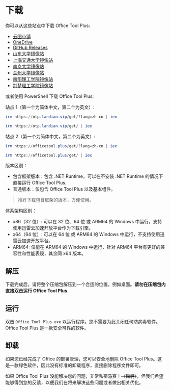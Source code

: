 # 下载

你可以从这些站点中下载 Office Tool Plus:

- [云图小镇](https://www.officetool.plus/redirect/download.php?site=yuntu)
- [OneDrive](https://www.officetool.plus/redirect/download.php?site=onedrive)
- [GitHub Releases](https://www.officetool.plus/redirect/download.php?site=github)
- [山东大学镜像站](https://www.officetool.plus/redirect/download.php?site=sdumirror)
- [上海交通大学镜像站](https://www.officetool.plus/redirect/download.php?site=sjtumirror)
- [南京大学镜像站](https://www.officetool.plus/redirect/download.php?site=nju)
- [兰州大学镜像站](https://www.officetool.plus/redirect/download.php?site=lzu)
- [南阳理工学院镜像站](https://www.officetool.plus/redirect/download.php?site=nyist)
- [荆楚理工学院镜像站](https://www.officetool.plus/redirect/download.php?site=jcut)

或者使用 PowerShell 下载 Office Tool Plus:

站点 1（第一个为简体中文，第二个为英文）:

```powershell
irm https://otp.landian.vip/get/?lang=zh-cn | iex
```

```powershell
irm https://otp.landian.vip/get/ | iex
```

站点 2（第一个为简体中文，第二个为英文）:

```powershell
irm https://officetool.plus/get/?lang=zh-cn | iex
```

```powershell
irm https://officetool.plus/get/ | iex
```

版本区别：

- 包含框架版本：包含 .NET Runtime，可以在不安装 .NET Runtime 的情况下直接运行 Office Tool Plus.
- 普通版本：仅包含 Office Tool Plus 以及基本组件。

> 推荐下载包含框架的版本，方便使用。

体系架构区别：

- x86（32 位）: 可以在 32 位、64 位 或 ARM64 的 Windows 中运行，支持使用迅雷云加速开放平台作为下载引擎。
- x64（64 位）: 可以在 64 位 或 ARM64 的 Windows 中运行，不支持使用迅雷云加速开放平台。
- ARM64: 仅能在 ARM64 的 Windows 中运行，针对 ARM64 平台有更好的兼容性和性能表现，其余同 x64 版本。

## 解压

下载完成后，请将整个压缩包解压到一个合适的位置，例如桌面。**请勿在压缩包内直接双击运行 Office Tool Plus**.

## 运行

双击 `Office Tool Plus.exe` 以运行程序。您不需要为此关闭任何防病毒软件。Office Tool Plus 是一款安全可靠的软件。

## 卸载

如果您已经完成了 Office 的部署管理，您可以安全地删除 Office Tool Plus。这是一款绿色软件，因此没有标准的卸载程序，直接删除程序文件即可。

如果 Office Tool Plus 没能解决您的问题，非常私密马赛！~~（鞠躬）~~，但我们希望能够得到您的反馈，以便我们在将来解决这些问题或者做出相关优化。
